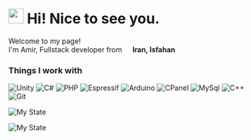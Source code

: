 <h1><img src="https://emojis.slackmojis.com/emojis/images/1531849430/4246/blob-sunglasses.gif?1531849430" width="30"/> Hi! Nice to see you.</h1>

<p>Welcome to my page! </br> I'm Amir, Fullstack developer from <img src="https://cdn-icons-png.flaticon.com/512/16022/16022222.png" width="13"/> <b>Iran, Isfahan</b></p>
<h3>Things I work with</h3>
<p>
    <img alt="Unity" src="https://img.shields.io/badge/-Engine-45b8d8?style=flat&logo=unity&label=Unity&color=white" />
    <img alt="C#" src="https://img.shields.io/badge/-Lang-45b8d8?style=flat&logo=sharp&logoColor=purple&label=C%23&color=purple" />
    <img alt="PHP" src="https://img.shields.io/badge/-Lang-45b8d8?style=flat&logo=php&logoColor=%23777BB4&label=PHP&color=%23777BB4" />
    <img alt="Espressif" src="https://img.shields.io/badge/-IDF-45b8d8?style=flat&logo=espressif&label=Espressif&color=red" />
    <img alt="Arduino" src="https://img.shields.io/badge/-IDE-45b8d8?style=flat&logo=arduino&logoColor=blue&label=Arduino&color=blue" />
    <img alt="CPanel" src="https://img.shields.io/badge/-CP-45b8d8?style=flat&logo=cpanel&logoColor=%23FF6C2C&label=CPanel&color=%23FF6C2C" />
    <img alt="MySql" src="https://img.shields.io/badge/-DB-45b8d8?style=flat&logo=mysql&logoColor=blue&label=MySQL&color=blue" />
    <img alt="C++" src="https://img.shields.io/badge/-Lang-45b8d8?style=flat&logo=cplusplus&logoColor=%2300599C&label=C%2B%2B&color=%2300599C" />
    <img alt="Git" src="https://img.shields.io/badge/-Tool-45b8d8?style=flat-square&logo=git&logoColor=%23F05032&label=Git&color=%23F05032" />
</p>

<p>
    <img alt="My State" src="https://github-readme-stats.vercel.app/api?username=amir1387aht&theme=dark&show_icons=true&hide_border=true&count_private=true" />
</p>
<p>
    <img alt="My State" src="https://github-readme-stats.vercel.app/api/top-langs/?username=amir1387aht&theme=dark&show_icons=true&hide_border=true&layout=compact" />
</p>

